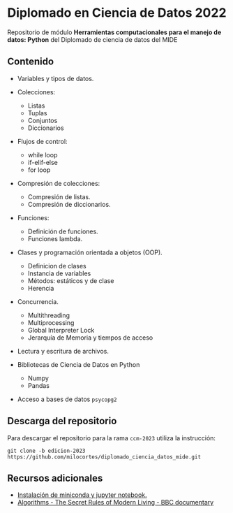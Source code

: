 # Diplomado en Ciencia de Datos 2022

Repositorio de módulo **Herramientas computacionales para el manejo de datos: Python** del Diplomado de ciencia de datos del MIDE

## Contenido

* Variables y tipos de datos.
* Colecciones:
    - Listas
    - Tuplas
    - Conjuntos
    - Diccionarios
* Flujos de control:
    - while loop
    - if-elif-else 
    - for loop

* Compresión de colecciones:
    - Compresión de listas.
    - Compresión de diccionarios.
* Funciones:
    - Definición de funciones.
    - Funciones lambda.
* Clases y programación orientada a objetos (OOP).
    - Definicion de clases
    - Instancia de variables
    - Métodos: estáticos y de clase
    - Herencia
* Concurrencia.
    - Multithreading
    - Multiprocessing
    - Global Interpreter Lock
    - Jerarquía de Memoria y tiempos de acceso
* Lectura y escritura de archivos.
* Bibliotecas de Ciencia de Datos en Python
    - Numpy
    - Pandas
* Acceso a bases de datos ```psycopg2```

## Descarga del repositorio

Para descargar el repositorio para la rama ```ccm-2023``` utiliza la instrucción:

```
git clone -b edicion-2023 https://github.com/milocortes/diplomado_ciencia_datos_mide.git
```

## Recursos adicionales

* [Instalación de miniconda y jupyter notebook.](https://www.youtube.com/watch?v=YBFwFMxKyyc)
* [Algorithms - The Secret Rules of Modern Living - BBC documentary](https://www.youtube.com/watch?v=k2AqGongii0)